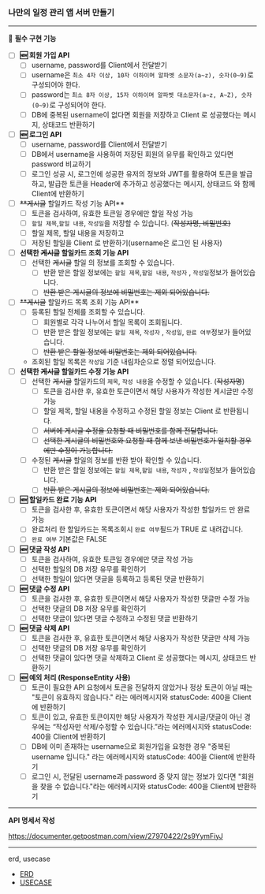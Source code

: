### 나만의 일정 관리 앱 서버 만들기

---
🚩 **필수 구현 기능**

- [ ]  **🆕 회원 가입 API**
    - [ ] username, password를 Client에서 전달받기
    - [ ] username은  `최소 4자 이상, 10자 이하이며 알파벳 소문자(a~z), 숫자(0~9)`로 구성되어야 한다.
    - [ ] password는  `최소 8자 이상, 15자 이하이며 알파벳 대소문자(a~z, A~Z), 숫자(0~9)`로 구성되어야 한다.
    - [ ] DB에 중복된 username이 없다면 회원을 저장하고 Client 로 성공했다는 메시지, 상태코드 반환하기

- [ ]  **🆕 로그인 API**
    - [ ] username, password를 Client에서 전달받기
    - [ ] DB에서 username을 사용하여 저장된 회원의 유무를 확인하고 있다면 password 비교하기
    - [ ] 로그인 성공 시, 로그인에 성공한 유저의 정보와 JWT를 활용하여 토큰을 발급하고,
      발급한 토큰을 Header에 추가하고 성공했다는 메시지, 상태코드 와 함께 Client에 반환하기
- [ ]  ~~**게시글~~ 할일카드 작성 기능 API**
    - [ ] 토큰을 검사하여, 유효한 토큰일 경우에만 할일 작성 가능
    - [ ] `할일 제목`,`할일 내용`, `작성일`을 저장할 수 있습니다. (~~작성자명, 비밀번호)~~
    - [ ] 할일 제목, 할일 내용을 저장하고
    - [ ] 저장된 할일을 Client 로 반환하기(username은 로그인 된 사용자)
- [ ]  **선택한 ~~게시글~~ 할일카드  조회 기능 API**
    - [ ] 선택한 ~~게시글~~ 할일 의 정보를 조회할 수 있습니다.
        - [ ] 반환 받은 할일 정보에는 `할일 제목`,`할일 내용`, `작성자` , `작성일`정보가 들어있습니다.
        - [ ] ~~반환 받은 게시글의 정보에 비밀번호는 제외 되어있습니다.~~
- [ ]  ~~**게시글~~ 할일카드 목록 조회 기능 API**
    - [ ] 등록된 할일 전체를 조회할 수 있습니다.
        - [ ] 회원별로 각각 나누어서 할일 목록이 조회됩니다.
        - [ ] 반환 받은 할일 정보에는 `할일 제목`, `작성자` , `작성일`, `완료 여부`정보가 들어있습니다.
        - [ ] ~~반환 받은 할일 정보에 비밀번호는 제외 되어있습니다.~~
    - 조회된 할일 목록은 `작성일` 기준 내림차순으로 정렬 되어있습니다.
- [ ]  **선택한 ~~게시글~~ 할일카드 수정 기능 API**
    - [ ] 선택한 ~~게시글~~ 할일카드의 `제목`, `작성 내용`을 수정할 수 있습니다. (~~작성자명~~)
        - [ ] 토큰을 검사한 후, 유효한 토큰이면서 해당 사용자가 작성한 게시글만 수정 가능
        - [ ] 할일 제목, 할일 내용을 수정하고 수정된 할일 정보는 Client 로 반환됩니다.
        - [ ] ~~서버에 게시글 수정을 요청할 때 비밀번호를 함께 전달합니다.~~
        - [ ] ~~선택한 게시글의 비밀번호와 요청할 때 함께 보낸 비밀번호가 일치할 경우에만 수정이 가능합니다.~~
    - [ ] 수정된 ~~게시글~~ 할일의 정보를 반환 받아 확인할 수 있습니다.
        - [ ] 반환 받은 할일 정보에는 `할일 제목`,`할일 내용`, `작성자` , `작성일`정보가 들어있습니다.
        - [ ] ~~반환 받은 게시글의 정보에 비밀번호는 제외 되어있습니다.~~
- [ ]  **🆕 할일카드 완료 기능 API**
    - [ ] 토큰을 검사한 후, 유효한 토큰이면서 해당 사용자가 작성한 할일카드 만 완료 가능
    - [ ] 완료처리 한 할일카드는 목록조회시 `완료 여부`필드가 TRUE 로 내려갑니다.
    - [ ] `완료 여부` 기본값은 FALSE
- [ ]  **🆕 댓글 작성 API**
    - [ ] 토큰을 검사하여, 유효한 토큰일 경우에만 댓글 작성 가능
    - [ ] 선택한 할일의 DB 저장 유무를 확인하기
    - [ ] 선택한 할일이 있다면 댓글을 등록하고 등록된 댓글 반환하기
- [ ]  **🆕 댓글 수정 API**
    - [ ] 토큰을 검사한 후, 유효한 토큰이면서 해당 사용자가 작성한 댓글만 수정 가능
    - [ ] 선택한 댓글의 DB 저장 유무를 확인하기
    - [ ] 선택한 댓글이 있다면 댓글 수정하고 수정된 댓글 반환하기
- [ ]  **🆕 댓글 삭제 API**
    - [ ] 토큰을 검사한 후, 유효한 토큰이면서 해당 사용자가 작성한 댓글만 삭제 가능
    - [ ] 선택한 댓글의 DB 저장 유무를 확인하기
    - [ ] 선택한 댓글이 있다면 댓글 삭제하고 Client 로 성공했다는 메시지, 상태코드 반환하기
- [ ]  **🆕 예외 처리 (ResponseEntity 사용)**
    - [ ] 토큰이 필요한 API 요청에서 토큰을 전달하지 않았거나 정상 토큰이 아닐 때는 "토큰이 유효하지 않습니다." 라는 에러메시지와 statusCode: 400을 Client에 반환하기
    - [ ] 토큰이 있고, 유효한 토큰이지만 해당 사용자가 작성한 게시글/댓글이 아닌 경우에는 “작성자만 삭제/수정할 수 있습니다.”라는 에러메시지와 statusCode: 400을 Client에 반환하기
    - [ ] DB에 이미 존재하는 username으로 회원가입을 요청한 경우 "중복된 username 입니다." 라는 에러메시지와 statusCode: 400을 Client에 반환하기
    - [ ] 로그인 시, 전달된 username과 password 중 맞지 않는 정보가 있다면 "회원을 찾을 수 없습니다."라는 에러메시지와 statusCode: 400을 Client에 반환하기

---

**API 명세서 작성**

https://documenter.getpostman.com/view/27970422/2s9YymFiyJ

--- 

erd, usecase
* [ERD](https://github.com/newbe01/schedule/blob/main/documents/schedule-erd.svg)
* [USECASE](https://github.com/newbe01/schedule/blob/main/documents/schedule.svg)
